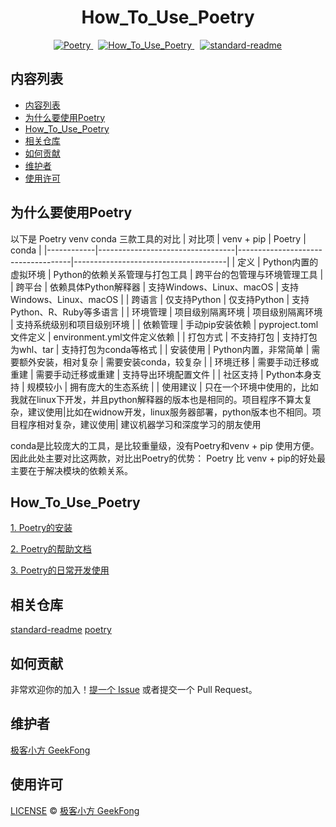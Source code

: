 <h1 style="text-align: center;">How_To_Use_Poetry</h1>
<div style="display: flex; justify-content: center;">
    <span style="margin: 0 8px;">
  <a href="https://python-poetry.org/">
    <img src="https://badgen.net/badge/Poetry/v1.5.1/red" alt="Poetry">
  </a>
  <span style="margin: 0 8px;">
    <a href="https://github.com/GeekFong/how_to_use_poetry">
      <img src="https://badgen.net/badge/How_To_Use_Poetry/v1.0/green" alt="How_To_Use_Poetry">
    </a>
  </span>
  <span style="margin: 0 1px;">
    <a href="https://github.com/RichardLitt/standard-readme">
      <img src="https://img.shields.io/badge/readme%20style-standard-brightgreen.svg?style=flat-square" alt="standard-readme">
    </a>
  </span>
</div>


## 内容列表
- [内容列表](#内容列表)
- [为什么要使用Poetry](#为什么要使用poetry)
- [How\_To\_Use\_Poetry](#how_to_use_poetry)
- [相关仓库](#相关仓库)
- [如何贡献](#如何贡献)
- [维护者](#维护者)
- [使用许可](#使用许可)


## 为什么要使用Poetry
以下是 Poetry venv conda 三款工具的对比
| 对比项     | venv + pip                             | Poetry                        | conda                                |
|------------|----------------------------------|------------------------------------|--------------------------------------|
| 定义       | Python内置的虚拟环境             | Python的依赖关系管理与打包工具     | 跨平台的包管理与环境管理工具        |
| 跨平台     | 依赖具体Python解释器             | 支持Windows、Linux、macOS          | 支持Windows、Linux、macOS            |
| 跨语言     | 仅支持Python                      | 仅支持Python                       | 支持Python、R、Ruby等多语言          |
| 环境管理   | 项目级别隔离环境                  | 项目级别隔离环境                   | 支持系统级别和项目级别环境           |
| 依赖管理   | 手动pip安装依赖                  | pyproject.toml文件定义             | environment.yml文件定义依赖          |
| 打包方式   | 不支持打包                        | 支持打包为whl、tar                 | 支持打包为conda等格式                |
| 安装使用   | Python内置，非常简单              | 需要额外安装，相对复杂             | 需要安装conda，较复杂                 |
| 环境迁移   | 需要手动迁移或重建                | 需要手动迁移或重建                 | 支持导出环境配置文件                 |
| 社区支持   | Python本身支持                    | 规模较小                          | 拥有庞大的生态系统                    |
| 使用建议   | 只在一个环境中使用的，比如我就在linux下开发，并且python解释器的版本也是相同的。项目程序不算太复杂，建议使用|比如在widnow开发，linux服务器部署，python版本也不相同。项目程序相对复杂，建议使用| 建议机器学习和深度学习的朋友使用

conda是比较庞大的工具，是比较重量级，没有Poetry和venv + pip 使用方便。因此此处主要对比这两款，对比出Poetry的优势：
Poetry 比 venv + pip的好处最主要在于解决模块的依赖关系。






## How_To_Use_Poetry
[1. Poetry的安装](./How_To_Use_Poetry/Poetry%E7%9A%84%E5%AE%89%E8%A3%85.md)

[2. Poetry的帮助文档](./How_To_Use_Poetry/Poetry%E7%9A%84%E5%B8%AE%E5%8A%A9%E6%96%87%E6%A1%A3.md)

[3. Poetry的日常开发使用](./How_To_Use_Poetry/Poetry%E7%9A%84%E6%97%A5%E5%B8%B8%E5%BC%80%E5%8F%91%E4%BD%BF%E7%94%A8.md)




## 相关仓库
[standard-readme](https://github.com/RichardLitt/standard-readme)
[poetry](https://github.com/python-poetry/poetry)


## 如何贡献

非常欢迎你的加入！[提一个 Issue](https://github.com/GeekFong/how_to_use_poetry/issues) 或者提交一个 Pull Request。


## 维护者
[极客小方 GeekFong](https://github.com/GeekFong)


## 使用许可
[LICENSE](./LICENSE) © [极客小方 GeekFong](https://github.com/GeekFong)